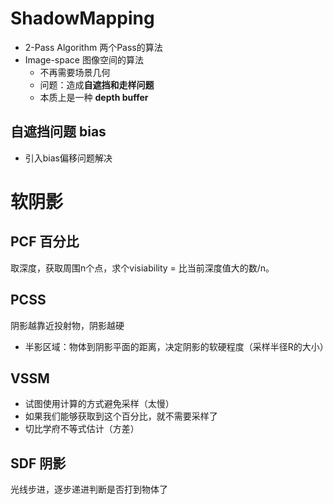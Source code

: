 # ShadowMapping
* 2-Pass Algorithm 两个Pass的算法
* Image-space 图像空间的算法
	* 不再需要场景几何
	* 问题：造成**自遮挡和走样问题**
	* 本质上是一种 **depth buffer**
## 自遮挡问题 bias
+ 引入bias偏移问题解决



# 软阴影 
## PCF 百分比
取深度，获取周围n个点，求个visiability = 比当前深度值大的数/n。

## PCSS
阴影越靠近投射物，阴影越硬
* 半影区域：物体到阴影平面的距离，决定阴影的软硬程度（采样半径R的大小）
## VSSM
* 试图使用计算的方式避免采样（太慢）
* 如果我们能够获取到这个百分比，就不需要采样了
* 切比学府不等式估计（方差）
## SDF 阴影
光线步进，逐步递进判断是否打到物体了
